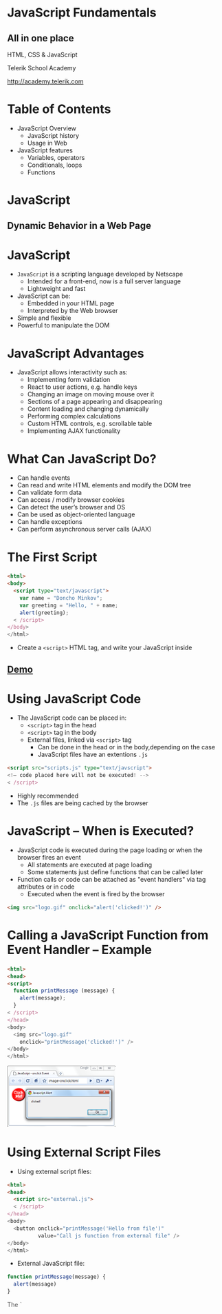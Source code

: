 <!-- section start -->
<!-- attr: { class:'slide-title', showInPresentation:true, hasScriptWrapper:true, style:'' } -->
# JavaScript Fundamentals
##  All in one place
<div class="signature">
    <p class="signature-course">HTML, CSS & JavaScript</p>
    <p class="signature-initiative">Telerik School Academy</p>
    <a href="http://academy.telerik.com" class="signature-link">http://academy.telerik.com</a>
</div>



<!-- attr: { showInPresentation:true, hasScriptWrapper:true, style:'font-size: 40px' } -->
# Table of Contents
- JavaScript Overview
  - JavaScript history
  - Usage in Web
- JavaScript features
  - Variables, operators
  - Conditionals, loops
  - Functions


<!-- section start -->
<!-- attr: { class:'slide-section', showInPresentation:true, hasScriptWrapper:true, style:'' } -->
# JavaScript
##  Dynamic Behavior in a Web Page


<!-- attr: { showInPresentation:true, hasScriptWrapper:true, style:'font-size: 40px' } -->
# JavaScript
- `JavaScript` is a scripting language developed by Netscape
  - Intended for a front-end, now is a full server language
  - Lightweight and fast
- JavaScript can be:
  - Embedded in your HTML page
  - Interpreted by the Web browser
- Simple and flexible
- Powerful to manipulate the DOM


<!-- attr: { showInPresentation:true, hasScriptWrapper:true, style:'font-size: 40px' } -->
# JavaScript Advantages
- JavaScript allows interactivity such as:
  - Implementing form validation
  - React to user actions, e.g. handle keys
  - Changing an image on moving mouse over it
  - Sections of a page appearing and disappearing
  - Content loading and changing dynamically
  - Performing complex calculations
  - Custom HTML controls, e.g. scrollable table
  - Implementing AJAX functionality

<!-- attr: { showInPresentation:true, hasScriptWrapper:true, style:'font-size: 40px' } -->
# What Can JavaScript Do?
- Can handle events
- Can read and write HTML elements and modify the DOM tree
- Can validate form data
- Can access / modify browser cookies
- Can detect the user’s browser and OS
- Can be used as object-oriented language
- Can handle exceptions
- Can perform asynchronous server calls (AJAX)

<!-- attr: { showInPresentation:true, hasScriptWrapper:true, style:'font-size: 40px' } -->
# The First Script

```html
<html>
<body>
  <script type="text/javascript">
    var name = "Doncho Minkov";
    var greeting = "Hello, " + name;
    alert(greeting);
  < /script>
</body>
</html>
```

- Create a `<script>` HTML tag, and write your JavaScript inside

<!-- attr: { class:'slide-section demo', showInPresentation:true, style:'font-size: 40px' } -->
<!-- # First JavaScript -->
##  [Demo]()

<!-- attr: { showInPresentation:true, hasScriptWrapper:true, style:'font-size: 40px' } -->

# Using JavaScript Code
- The JavaScript code can be placed in:
  - `<script>` tag in the head
  - `<script>` tag in the body
  - External files, linked via `<script>` tag
    - Can be done in the head or in the body,depending on the case
    - JavaScript files have an extentions `.js`

```html
<script src="scripts.js" type="text/javscript">
<!– code placed here will not be executed! -->
< /script>
```
- Highly recommended
- The `.js` files are being cached by the browser



<!-- attr: { showInPresentation:true, hasScriptWrapper:true, style:'font-size: 40px' } -->
# JavaScript – When is Executed?
- JavaScript code is executed during the page loading or when the browser fires an event
  - All statements are executed at page loading
  - Some statements just define functions that can be called later
- Function calls or code can be attached as "event handlers" via tag attributes or in code
  - Executed when the event is fired by the browser

```html
<img src="logo.gif" onclick="alert('clicked!')" />
```

<!-- attr: { showInPresentation:true, hasScriptWrapper:true, style:'font-size: 40px' } -->
# Calling a JavaScript Function from Event Handler – Example

```html
<html>
<head>
<script>
  function printMessage (message) {
    alert(message);
  }
< /script>
</head>
<body>
  <img src="logo.gif"
    onclick="printMessage('clicked!')" />
</body>
</html>
```

<div class="fragment"><img class="slide-image" src="imgs/js-calling-function.png" style="width:50%; top:20%; left:50%" /></div>


<!-- attr: { showInPresentation:true, hasScriptWrapper:true, style:'font-size: 40px' } -->
# Using External Script Files
- Using external script files:

```html
<html>
<head>
  <script src="external.js">
  < /script>
</head>
<body>
  <button onclick="printMessage('Hello from file')"  
          value="Call js function from external file" />
</body>
</html>
```
- External JavaScript file:

```js
function printMessage(message) {
  alert(message)
}
```
<div class="fragment balloon" style="width:250px; top:33%; left:22%; opacity: 0.7">The `<script>` tag is always empty.</div>

<!-- section start -->
<!-- attr: { class:'slide-section', showInPresentation:true, hasScriptWrapper:true, style:'' } -->

# The JavaScript Syntax


<!-- attr: { showInPresentation:true, hasScriptWrapper:true, style:'font-size: 40px' } -->
# JavaScript Syntax
- The JavaScript syntax is similar to C# and Java
  - Operators (`+`, `x`, `=`, `!=`, `&&`, `++`, …)
  - Variables (typeless)
  - Conditional statements (`if`, `else`)
  - Loops (`for`, `while`)
  - Arrays (`myArray[]`) and associative arrays (`myHash['abc']`)
  - Functions (can return value)
  - Function expressions (like the C# delegates)

<!-- attr: { showInPresentation:true, hasScriptWrapper:true, style:'font-size: 36px' } -->
# Data Types
- JavaScript data types:
  - Numbers (integer, floating-point)
  - Boolean (true / false)
- String type – string of characters

```js
var message = 'You can use both single or double quotes for strings, yet use single quotes';
```

- Arrays contain items of mixed types:

```js
var mixedArray = [1, 5.3, 'aaa'];
```
- Associative arrays (hash tables):

```js
var location = {
                street: '22 Al. Malinov str.',
                city: 'Sofia',
                country: 'Bulgaria'
               };
```

<!-- attr: { showInPresentation:true, hasScriptWrapper:true, style:'font-size: 40px' } -->
# Everything is Object
- Every variable is an object
  - Strings have functions:

```js
var name = 'Doncho Minkov';
console.log(name[7]); // shows 'M'
console.log(name.substring(7,13)//shows 'Minkov'
console.log(name.substr(7, 6)); //shows 'Minkov'
```
 - Arrays have functions:

```js
var numbers = [1, 3, 4];
console.log (arr.length); // shows 3
arr.push(7); // appends 7 to end of array
arr.unshinf(-5); //adds -5 to the head of the array
console.log (arr[3]); // shows 4
```


<!-- attr: { showInPresentation:true, hasScriptWrapper:true, style:'font-size: 40px' } -->
# String Operations
- The `+` operator joins strings

```js
string1 = 'fat ';
string2 = 'cats';
console.log(string1 + string2);  // fat cats
```
- What is '9' + 9?

```js
console.log('9' + 9);  // 99
```
- Converting string to number:

```js
console.log(parseInt('9') + 9);  // 18
```
  - or

```js
console.log('9' x 1 + 9);  // 18
```

<!-- attr: { showInPresentation:true, hasScriptWrapper:true, style:'font-size: 30px' } -->
# Arrays Operations and Properties
- Declaring new empty array:

```js
var arr = []
```
- Declaring an array holding few elements:

```js
var arr = [1, 2, 3, 4, 5];
```
- Appending an element / getting the last element:

```js
arr.push(3);
var element = arr.pop();
```
- Reading the number of elements (array length):

```js
arr.length;
```
- Finding element's index in the array:

```js
arr.indexOf(1);
```

<!-- attr: { showInPresentation:true, hasScriptWrapper:true, style:'font-size: 40px' } -->
# Sum of Numbers – Example

```html
<html>
<head>
  <title>JavaScript Demo</title>
  <script type="text/javascript">
    function calcSum() {
      value1 =
        parseInt(document.mainForm.textBox1.value);
      value2 =
        parseInt(document.mainForm.textBox2.value);
      sum = value1 + value2;
      document.mainForm.textBoxSum.value = sum;
    }
  < /script>
</head>
```


<!-- attr: { showInPresentation:true, hasScriptWrapper:true, style:'font-size: 40px' } -->
# Sum of Numbers – Example (2)

```html
<body>
  <form name="mainForm">
    <input type="text" name="textBox1" /> <br/>
    <input type="text" name="textBox2" /> <br/>
    <input type="button" value="Process"
      onclick="javascript: calcSum()" />
    <input type="text" name="textBoxSum"
      readonly="readonly"/>
  </form>
</body>
</html>
```

<img class="slide-image" src="imgs/sum-of-nums.png" style="width:40%; top:40%; left:50%" />

<!-- attr: { class:'slide-section demo', showInPresentation:true, style:'' } -->
<!-- # Sum of Numbers -->
##  [Demo]()

<!-- attr: { showInPresentation:true, hasScriptWrapper:true, style:'font-size: 40px' } -->

# Conditional Statement (if)

```html
unitPrice = 1.30;
if (quantity > 100) {
  unitPrice = 1.20;
}
```

|         **Symbol**      |         **Meaning**       |
|:-----------------------:|:-------------------------:|
|            >            |        Greater than       |
|            <            |          Less than        |
|            >=           | Greater than or equal to  |
|            <=           |   Less than or equal to   |
|            ==           |           Equal           |
|            !=           |         Not equal         |



<!-- attr: { showInPresentation:true, hasScriptWrapper:true, style:'font-size: 40px' } -->

# Conditional Statement (if) (2)
- The condition may be of Boolean or any other type:

```html
var a = 0;
var b = true;
if (typeof(a)=='undefined' || typeof(b)=='undefined') {
  document.write('Variable a or b is undefined.');
}
else if (!a && b) {
  document.write('a==0; b==true;');
} else {
  document.write("a==" + a + "; b==" + b + ";");
}
```


<!-- attr: { class:'slide-section demo', showInPresentation:true, style:'' } -->
<!-- # Conditional Statements -->
##  [Demo]()

<!-- attr: { showInPresentation:true, hasScriptWrapper:true, style:'font-size: 40px' } -->

# Switch Statement
- The `switch` statement works like in C#:

```html
switch (variable) {
  case 1:
    // do something
    break;
  case 'a':
    // do something else
    break;
  case 3.14:
    // another code
    break;
  default:
    // something completely different
}
```

<!-- attr: { class:'slide-section demo', showInPresentation:true, style:'' } -->
<!-- # Switch-case -->
##  [Demo]()

<!-- attr: { showInPresentation:true, hasScriptWrapper:true, style:'font-size: 40px' } -->
# Loops
- Like in C#
    - `for` loop
    - `while` loop
    - `do … while` loop

```html
var counter;
for (counter=0; counter<4; counter++) {
  alert(counter);
}
while (counter < 5) {
  alert(++counter);
}
```

<!-- attr: { class:'slide-section demo', showInPresentation:true, style:'' } -->
<!-- # Loops -->
##  [Demo]()

<!-- attr: { showInPresentation:true, hasScriptWrapper:true, style:'font-size: 40px' } -->
# Functions
- Code structure – splitting code into parts
- Data comes in, processed, result returned

```html
function average(a, b, c)
{
    var total;
    total = a+b+c;
    return total/3;
}
```
<div class="fragment balloon" style="width:280px; top:29%; left:38%; opacity: 0.7">Parameters come in here.</div>
<div class="fragment balloon" style="width:580px; top:35%; left:25%; opacity: 0.7">Declaring variables is optional. Type is never declared.</div>
<div class="fragment balloon" style="width:220px; top:47%; left:10%; opacity: 0.7">Value returned here.</div>

<!-- attr: { showInPresentation:true, hasScriptWrapper:true, style:'font-size: 40px' } -->
# Function Arguments and Return Value
- Functions are not required to return a value
- When calling function it is not obligatory to specify all of its arguments
  - The function has access to all the arguments passed via `arguments` object

```html
function sum() {
  var sum = 0;
  for (var i = 0; i < arguments.length; i ++)
    sum += parseInt(arguments[i]);
  return sum;
}
alert(sum(1, 2, 4));
```

<!-- attr: { class:'slide-section demo', showInPresentation:true, style:'' } -->
<!-- # Functions -->
##  [Demo]()

<!-- attr: { class:'slide-section', showInPresentation: true } -->
<!-- # Questions
##  JavaScript Fundamentals -->
